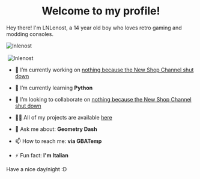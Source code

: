 <h1 align="center">Welcome to my profile!</h3>

Hey there! I'm LNLenost, a 14 year old boy who loves retro gaming and modding consoles.

<p align="left"> <img src="https://komarev.com/ghpvc/?username=lnlenost&label=Profile%20views&color=0e75b6&style=flat" alt="lnlenost" /> </p>

<!--<p align="left"> <a href="https://github.com/ryo-ma/github-profile-trophy"><img src="https://github-profile-trophy.vercel.app/?username=lnlenost" alt="lnlenost" /></a> </p>-->


<p>&nbsp;<img align="center" src="https://github-readme-stats.vercel.app/api?username=lnlenost&show_icons=true&locale=en" alt="lnlenost" /></p>

- 🔭 I’m currently working on [nothing because the New Shop Channel shut down](https://github.com/LNLenost)

- 🌱 I’m currently learning **Python**

- 👯 I’m looking to collaborate on [nothing because the New Shop Channel shut down](https://github.com/LNLenost)

- 👨‍💻 All of my projects are available [here](https://github.com/LNLenost/tab?=repositories)

- 💬 Ask me about: **Geometry Dash**

- 📫 How to reach me: **via GBATemp**

- ⚡ Fun fact: **I'm Italian**

Have a nice day/night :D
